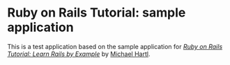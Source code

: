 # Ruby on Rails Tutorial: sample application

This is a test application based on the sample application for 
[*Ruby on Rails Tutorial: Learn Rails by Example*](http://railstutorial.org/)
by [Michael Hartl](http://michaelhartl.com/).